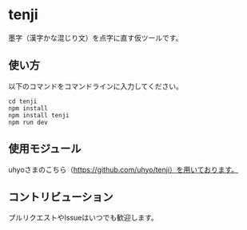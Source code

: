 # tenji
墨字（漢字かな混じり文）を点字に直す仮ツールです。

## 使い方
以下のコマンドをコマンドラインに入力してください。
```
cd tenji
npm install
npm install tenji
npm run dev
```

## 使用モジュール

uhyoさまのこちら（https://github.com/uhyo/tenji）を用いております。

## コントリビューション
プルリクエストやIssueはいつでも歓迎します。
